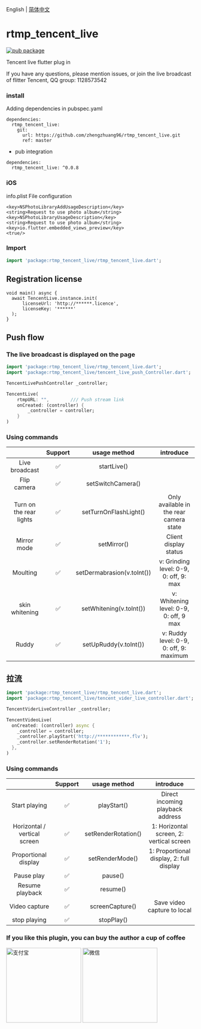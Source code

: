 English | [简体中文](./README.zh-CN.md)
# rtmp_tencent_live
[![pub package](https://img.shields.io/pub/v/rtmp_tencent_live.svg)](https://pub.flutter-io.cn/packages/rtmp_tencent_live)

Tencent live flutter plug in

If you have any questions, please mention issues, or join the live broadcast of flitter Tencent, QQ group: 1128573542

### install

Adding dependencies in pubspec.yaml

```
dependencies:
  rtmp_tencent_live:
    git:
      url: https://github.com/zhengzhuang96/rtmp_tencent_live.git
      ref: master
```

+ pub integration

```
dependencies:
  rtmp_tencent_live: ^0.0.8
```

### iOS
info.plist File configuration
```
<key>NSPhotoLibraryAddUsageDescription</key>
<string>Request to use photo album</string>
<key>NSPhotoLibraryUsageDescription</key>
<string>Request to use photo album</string>
<key>io.flutter.embedded_views_preview</key>
<true/>
```

### Import


```dart
import 'package:rtmp_tencent_live/rtmp_tencent_live.dart';
```

## Registration license

```
void main() async {
  await TencentLive.instance.init(
      licenseUrl: 'http://******.licence',
      licenseKey: '******'
  );
}
```

## Push flow

### The live broadcast is displayed on the page

```dart
import 'package:rtmp_tencent_live/rtmp_tencent_live.dart';
import 'package:rtmp_tencent_live/tencent_live_push_Controller.dart';

TencentLivePushController _controller;

TencentLive(
    rtmpURL: "",        /// Push stream link
    onCreated: (controller) {
        _controller = controller;
    }
)
```

### Using commands

|                         | Support |        usage method        |                introduce                |
| :---------------------: | :-----: | :------------------------: | :-------------------------------------: |
|     Live broadcast      |    ✅    |        startLive()         |                                         |
|       Flip camera       |    ✅    |     setSwitchCamera()      |                                         |
| Turn on the rear lights |    ✅    |   setTurnOnFlashLight()    | Only available in the rear camera state |
|       Mirror mode       |    ✅    |        setMirror()         |          Client display status          |
|        Moulting         |    ✅    | setDermabrasion(v.toInt()) | v: Grinding level: 0-9, 0: off, 9: max  |
|     skin whitening      |    ✅    |  setWhitening(v.toInt())   | v: Whitening level: 0-9, 0: off, 9 max  |
|          Ruddy          |    ✅    |   setUpRuddy(v.toInt())    | v: Ruddy level: 0-9, 0: off, 9: maximum |


## 拉流

```dart
import 'package:rtmp_tencent_live/rtmp_tencent_live.dart';
import 'package:rtmp_tencent_live/tencent_vider_live_controller.dart';

TencentViderLiveController _controller;

TencentVideoLive(
  onCreated: (controller) async {
    _controller = controller;
    _controller.playStart('http://************.flv');
    _controller.setRenderRotation('1');
  },
)
```

### Using commands

|                              | Support |    usage method     |                introduce                 |
| :--------------------------: | :-----: | :-----------------: | :--------------------------------------: |
|        Start playing         |    ✅    |     playStart()     |     Direct incoming playback address     |
| Horizontal / vertical screen |    ✅    | setRenderRotation() | 1: Horizontal screen, 2: vertical screen |
|     Proportional display     |    ✅    |   setRenderMode()   | 1: Proportional display, 2: full display |
|          Pause play          |    ✅    |       pause()       |                                          |
|       Resume playback        |    ✅    |      resume()       |                                          |
|        Video capture         |    ✅    |   screenCapture()   |       Save video capture to local        |
|         stop playing         |    ✅    |     stopPlay()      |                                          |

### If you like this plugin, you can buy the author a cup of coffee

<div style="display: float;">
  <img src="./assets/alipay.jpeg" width="200" alt="支付宝"/>
  <img src="./assets/wxapy.jpeg" width="200" alt="微信"/>
</div>